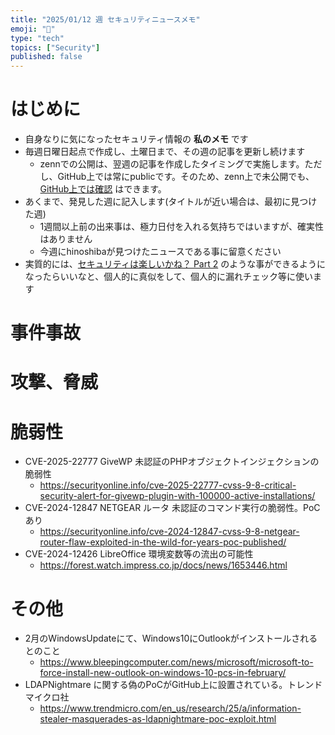 ```yaml
---
title: "2025/01/12 週 セキュリティニュースメモ"
emoji: "🔖"
type: "tech"
topics: ["Security"]
published: false
---
```


# はじめに
* 自身なりに気になったセキュリティ情報の **私のメモ** です
* 毎週日曜日起点で作成し、土曜日まで、その週の記事を更新し続けます
    * zennでの公開は、翌週の記事を作成したタイミングで実施します。ただし、GitHub上では常にpublicです。そのため、zenn上で未公開でも、[GitHub上では確認](https://github.com/hinoshiba/zenn.dev/tree/main/articles) はできます。
* あくまで、発見した週に記入します(タイトルが近い場合は、最初に見つけた週)
    * 1週間以上前の出来事は、極力日付を入れる気持ちではいますが、確実性はありません
    * 今週にhinoshibaが見つけたニュースである事に留意ください
* 実質的には、[セキュリティは楽しいかね？ Part 2](https://negi.hatenablog.com/) のような事ができるようになったらいいなと、個人的に真似をして、個人的に漏れチェック等に使います

# 事件事故


# 攻撃、脅威

# 脆弱性

* CVE-2025-22777 GiveWP 未認証のPHPオブジェクトインジェクションの脆弱性
    * https://securityonline.info/cve-2025-22777-cvss-9-8-critical-security-alert-for-givewp-plugin-with-100000-active-installations/
* CVE-2024-12847 NETGEAR ルータ 未認証のコマンド実行の脆弱性。PoCあり
    * https://securityonline.info/cve-2024-12847-cvss-9-8-netgear-router-flaw-exploited-in-the-wild-for-years-poc-published/
* CVE-2024-12426 LibreOffice 環境変数等の流出の可能性
    * https://forest.watch.impress.co.jp/docs/news/1653446.html

# その他

* 2月のWindowsUpdateにて、Windows10にOutlookがインストールされるとのこと
    * https://www.bleepingcomputer.com/news/microsoft/microsoft-to-force-install-new-outlook-on-windows-10-pcs-in-february/
* LDAPNightmare に関する偽のPoCがGitHub上に設置されている。トレンドマイクロ社
    * https://www.trendmicro.com/en_us/research/25/a/information-stealer-masquerades-as-ldapnightmare-poc-exploit.html
